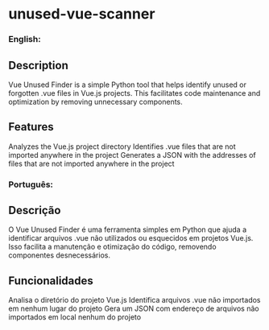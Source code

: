 # unused-vue-scanner

### English:

## Description
Vue Unused Finder is a simple Python tool that helps identify unused or forgotten .vue files in Vue.js projects. This facilitates code maintenance and optimization by removing unnecessary components.

## Features
Analyzes the Vue.js project directory
Identifies .vue files that are not imported anywhere in the project
Generates a JSON with the addresses of files that are not imported anywhere in the project

### Português:

## Descrição
O Vue Unused Finder é uma ferramenta simples em Python que ajuda a identificar arquivos .vue não utilizados ou esquecidos em projetos Vue.js. Isso facilita a manutenção e otimização do código, removendo componentes desnecessários.

## Funcionalidades
Analisa o diretório do projeto Vue.js
Identifica arquivos .vue não importados em nenhum lugar do projeto
Gera um JSON com endereço de arquivos não importados em local nenhum do projeto

